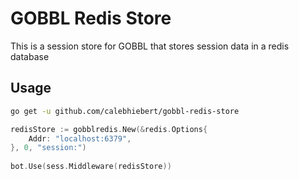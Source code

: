 # GOBBL Redis Store

This is a session store for GOBBL that stores session data in a redis database

## Usage

```bash
go get -u github.com/calebhiebert/gobbl-redis-store
```

```go
redisStore := gobblredis.New(&redis.Options{
	Addr: "localhost:6379",
}, 0, "session:")
  
bot.Use(sess.Middleware(redisStore))
```